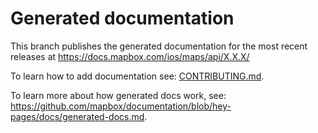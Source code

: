 # Generated documentation

This branch publishes the generated documentation for the most recent releases at https://docs.mapbox.com/ios/maps/api/X.X.X/

To learn how to add documentation see: [CONTRIBUTING.md](https://github.com/mapbox/mapbox-gl-native-ios/blob/master/CONTRIBUTING.md).

To learn more about how generated docs work, see: https://github.com/mapbox/documentation/blob/hey-pages/docs/generated-docs.md.
